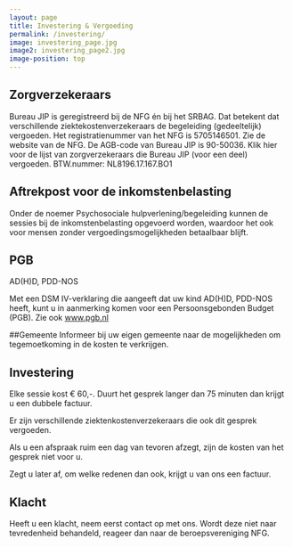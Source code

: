```yaml
---
layout: page
title: Investering & Vergoeding
permalink: /investering/
image: investering_page.jpg
image2: investering_page2.jpg
image-position: top
---
```


## Zorgverzekeraars

Bureau JIP is geregistreerd bij de NFG én bij het SRBAG. Dat betekent dat verschillende ziektekostenverzekeraars de begeleiding (gedeeltelijk) vergoeden. Het registratienummer van het NFG is 5705146501. Zie de website van de NFG.
De AGB-code van Bureau JIP is  90-50036.
Klik hier voor de lijst van zorgverzekeraars die Bureau JIP (voor een deel) vergoeden.
BTW.nummer: NL8196.17.167.BO1

## Aftrekpost voor de inkomstenbelasting

Onder de noemer Psychosociale hulpverlening/begeleiding kunnen de sessies bij de inkomstenbelasting opgevoerd worden, waardoor het ook voor mensen zonder vergoedingsmogelijkheden betaalbaar blijft.

## PGB

AD(H)D, PDD-NOS

Met een DSM IV-verklaring die aangeeft dat uw kind AD(H)D, PDD-NOS heeft, kunt u in aanmerking komen voor een Persoonsgebonden Budget (PGB). Zie ook www.pgb.nl

##Gemeente
Informeer bij uw eigen gemeente naar de mogelijkheden om tegemoetkoming in de kosten te verkrijgen.


## Investering

Elke sessie kost € 60,-. Duurt het gesprek langer dan 75 minuten dan krijgt u een dubbele factuur.

Er zijn verschillende ziektenkostenverzekeraars die ook dit gesprek vergoeden.


Als u een afspraak ruim een dag van tevoren afzegt, zijn de kosten van het gesprek niet voor u.

Zegt u later af, om welke redenen dan ook, krijgt u van ons een factuur.


## Klacht

Heeft u een klacht, neem eerst contact op met ons. Wordt deze niet naar tevredenheid behandeld, reageer dan naar de beroepsvereniging  NFG.


